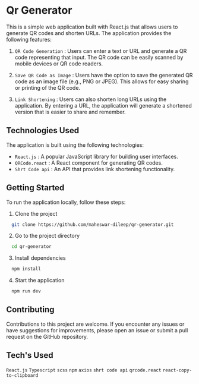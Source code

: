 # Qr Generator

This is a simple web application built with React.js that allows users to generate QR codes and shorten URLs. The application provides the following features:

1. `QR Code Generation` : Users can enter a text or URL and generate a QR code representing that input. The QR code can be easily scanned by mobile devices or QR code readers.

2. `Save QR Code as Image` : Users have the option to save the generated QR code as an image file (e.g., PNG or JPEG). This allows for easy sharing or printing of the QR code.

3. `Link Shortening` : Users can also shorten long URLs using the application. By entering a URL, the application will generate a shortened version that is easier to share and remember.


## Technologies Used

The application is built using the following technologies:

* `React.js` : A popular JavaScript library for building user interfaces.
* `QRCode.react` : A React component for generating QR codes.
* `Shrt Code api` : An API that provides link shortening functionality.


## Getting Started

To run the application locally, follow these steps:

1. Clone the project

```bash
  git clone https://github.com/maheswar-dileep/qr-generator.git
```

2. Go to the project directory

```bash
  cd qr-generator
```

3. Install dependencies

```bash
  npm install
```

4. Start the application

```bash
  npm run dev
```

## Contributing

Contributions to this project are welcome. If you encounter any issues or have suggestions for improvements, please open an issue or submit a pull request on the GitHub repository.

## Tech's Used

`React.js`  `Typescript`  `scss` `npm` `axios` `shrt code api` `qrcode.react` `react-copy-to-clipboard`